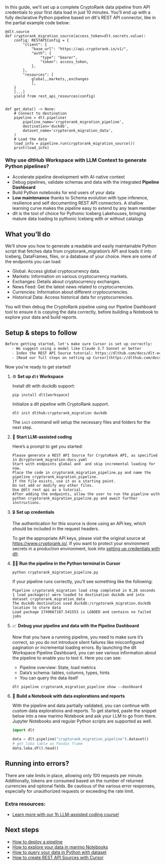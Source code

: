 In this guide, we'll set up a complete CryptoRank data pipeline from API credentials to your first data load in just 10 minutes. You'll end up with a fully declarative Python pipeline based on dlt's REST API connector, like in the partial example code below:

```python-outcome
@dlt.source
def cryptorank_migration_source(access_token=dlt.secrets.value):
    config: RESTAPIConfig = {
        "client": {
            "base_url": "https://api.cryptorank.io/v1/",
            "auth": {
                "type": "bearer",
                "token": access_token,
            },
        },
        "resources": [
            global,,markets,,exchanges
            ],
    }
    [...]
    yield from rest_api_resources(config)


def get_data() -> None:
    # Connect to destination
    pipeline = dlt.pipeline(
        pipeline_name='cryptorank_migration_pipeline',
        destination='duckdb',
        dataset_name='cryptorank_migration_data', 
    )
    # Load the data
    load_info = pipeline.run(cryptorank_migration_source())
    print(load_info) 
```

### Why use dltHub Workspace with LLM Context to generate Python pipelines?

- Accelerate pipeline development with AI-native context
- Debug pipelines, validate schemas and data with the integrated **Pipeline Dashboard**
- Build Python notebooks for end users of your data
- **Low maintenance** thanks to Schema evolution with type inference, resilience and self documenting REST API connectors. A shallow learning curve makes the pipeline easy to extend by any team member
- dlt is the tool of choice for Pythonic Iceberg Lakehouses, bringing mature data loading to pythonic Iceberg with or without catalogs

## What you’ll do

We’ll show you how to generate a readable and easily maintainable Python script that fetches data from cryptorank_migration’s API and loads it into Iceberg, DataFrames, files, or a database of your choice. Here are some of the endpoints you can load:

- Global: Access global cryptocurrency data.
- Markets: Information on various cryptocurrency markets.
- Exchanges: Details about cryptocurrency exchanges.
- News Feed: Get the latest news related to cryptocurrencies.
- Currencies: Information about different cryptocurrencies.
- Historical Data: Access historical data for cryptocurrencies.

You will then debug the CryptoRank pipeline using our Pipeline Dashboard tool to ensure it is copying the data correctly, before building a Notebook to explore your data and build reports.

## Setup & steps to follow

```default
Before getting started, let's make sure Cursor is set up correctly:
   - We suggest using a model like Claude 3.7 Sonnet or better
   - Index the REST API Source tutorial: https://dlthub.com/docs/dlt-ecosystem/verified-sources/rest_api/ and add it to context as **@dlt rest api**
   - [Read our full steps on setting up Cursor](https://dlthub.com/docs/dlt-ecosystem/llm-tooling/cursor-restapi#23-configuring-cursor-with-documentation)
```

Now you're ready to get started!

1. ⚙️ **Set up `dlt` Workspace**
    
    Install dlt with duckdb support:
    ```shell
    pip install dlt[workspace]
    ```

    Initialize a dlt pipeline with CryptoRank support.
    ```shell
    dlt init dlthub:cryptorank_migration duckdb
    ```

    The `init` command will setup the necessary files and folders for the next step.
    
2. 🤠 **Start LLM-assisted coding**
    
    Here’s a prompt to get you started:
    
    ```prompt
    Please generate a REST API Source for CryptoRank API, as specified in @cryptorank_migration-docs.yaml 
    Start with endpoints global and  and skip incremental loading for now. 
    Place the code in cryptorank_migration_pipeline.py and name the pipeline cryptorank_migration_pipeline. 
    If the file exists, use it as a starting point. 
    Do not add or modify any other files. 
    Use @dlt rest api as a tutorial. 
    After adding the endpoints, allow the user to run the pipeline with python cryptorank_migration_pipeline.py and await further instructions.
    ```

    
3. 🔒 **Set up credentials** 
    
    The authentication for this source is done using an API key, which should be included in the request headers.
    
    To get the appropriate API keys, please visit the original source at https://www.cryptorank.io/.
    If you want to protect your environment secrets in a production environment, look into [setting up credentials with dlt](https://dlthub.com/docs/walkthroughs/add_credentials).
    
4. 🏃‍♀️ **Run the pipeline in the Python terminal in Cursor**
    
    ```shell
    python cryptorank_migration_pipeline.py
    ```
    
    If your pipeline runs correctly, you’ll see something like the following:
    
    ```shell
    Pipeline cryptorank_migration load step completed in 0.26 seconds
    1 load package(s) were loaded to destination duckdb and into dataset cryptorank_migration_data
    The duckdb destination used duckdb:/cryptorank_migration.duckdb location to store data
    Load package 1749667187.541553 is LOADED and contains no failed jobs
    ```
    
5. 📈 **Debug your pipeline and data with the Pipeline Dashboard**

    Now that you have a running pipeline, you need to make sure it’s correct, so you do not introduce silent failures like misconfigured pagination or incremental loading errors. By launching the dlt Workspace Pipeline Dashboard, you can see various information about the pipeline to enable you to test it. Here you can see:
    - Pipeline overview: State, load metrics
    - Data’s schema: tables, columns, types, hints
    - You can query the data itself
    
    ```shell
    dlt pipeline cryptorank_migration_pipeline show --dashboard
    ```
    
6. 🐍 **Build a Notebook with data explorations and reports**

    With the pipeline and data partially validated, you can continue with custom data explorations and reports. To get started, paste the snippet below into a new marimo Notebook and ask your LLM to go from there. Jupyter Notebooks and regular Python scripts are supported as well.

    
    ```python
    import dlt

   data = dlt.pipeline("cryptorank_migration_pipeline").dataset()
   # get loba table as Pandas frame
   data.loba.df().head()
    ```

## Running into errors?

There are rate limits in place, allowing only 100 requests per minute. Additionally, tokens are consumed based on the number of returned currencies and optional fields. Be cautious of the various error responses, especially for unauthorized requests or exceeding the rate limit.

### Extra resources:

- [Learn more with our 1h LLM-assisted coding course!](https://www.youtube.com/watch?v=GGid70rnJuM)

## Next steps

- [How to deploy a pipeline](https://dlthub.com/docs/walkthroughs/deploy-a-pipeline)
- [How to explore your data in marimo Notebooks](https://dlthub.com/docs/general-usage/dataset-access/marimo)
- [How to query your data in Python with dataset](https://dlthub.com/docs/general-usage/dataset-access/dataset)
- [How to create REST API Sources with Cursor](https://dlthub.com/docs/dlt-ecosystem/llm-tooling/cursor-restapi)